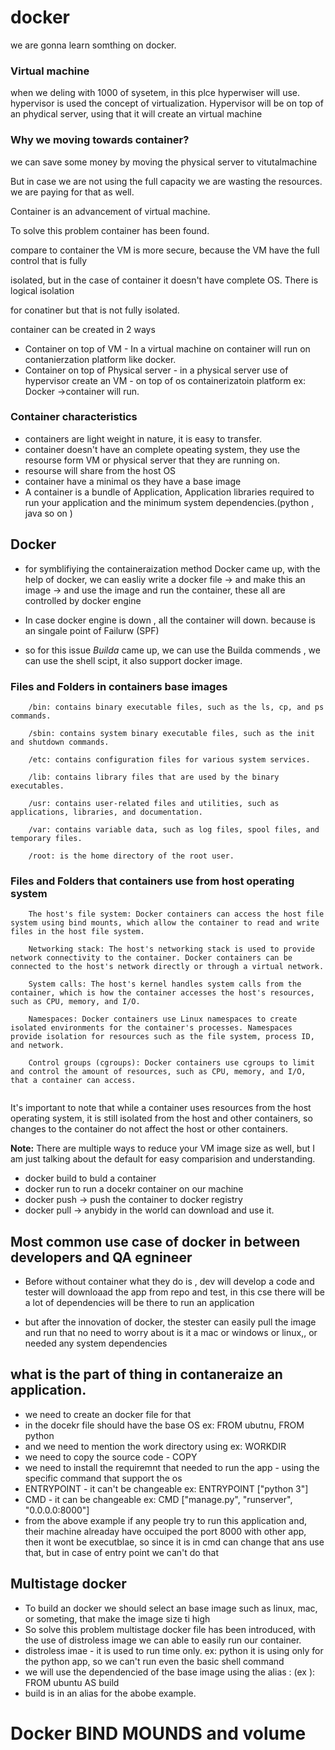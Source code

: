  # docker
 we are gonna learn somthing on docker.
### Virtual machine
when we deling with 1000 of sysetem, in this plce hyperwiser will use.
hypervisor is used the concept of virtualization. Hypervisor will  be on top of an phydical server,  using that it will create an virtual machine


### Why we moving towards container?

<p>we can save some money by moving the physical server to vitutalmachine</p>
<p>But in case we are not using the full capacity we are wasting the resources. we are paying for that as well.</p>
<p>Container is an advancement of virtual machine.</p>
<p>To solve this problem container has been found.</p>
<p>compare to container the VM is more secure, because the VM have the full control that is fully <p>isolated, but in the case of container  it doesn't have complete OS. There is logical isolation  <p>for conatiner but that is not fully isolated.</p>

<p>container can be created in 2 ways</p>

* Container on top of VM - In a virtual machine on container will run on contanierzation platform like docker.
* Container on top of Physical server - in a  physical server use of hypervisor create an VM   - on top of os containerizatoin platform ex: Docker ->container will run.

### Container  characteristics
* containers are light weight in nature, it is easy to transfer.
* container doesn't have an  complete opeating system, they use the resourse form VM or physical server that they are running on.
* resourse will share from  the host OS
* container have a minimal os they have a base image
* A container is a bundle of Application, Application libraries required to run your application and the minimum system dependencies.(python , java so on )

## Docker

* for symblifiying the containeraization  method  Docker came up, with the help of docker, we can easliy  write a docker file -> and make this an image -> and use the image and run the container, these all are controlled by docker engine 

* In case docker engine is down , all the container will down. because is an singale point of Failurw (SPF)
* so for this issue *Builda* came up,  we can use the Builda commends , we can use the shell scipt,  it also support docker image.

### Files and Folders in containers base images

```
    /bin: contains binary executable files, such as the ls, cp, and ps commands.

    /sbin: contains system binary executable files, such as the init and shutdown commands.

    /etc: contains configuration files for various system services.

    /lib: contains library files that are used by the binary executables.

    /usr: contains user-related files and utilities, such as applications, libraries, and documentation.

    /var: contains variable data, such as log files, spool files, and temporary files.

    /root: is the home directory of the root user.
```



### Files and Folders that containers use from host operating system

```
    The host's file system: Docker containers can access the host file system using bind mounts, which allow the container to read and write files in the host file system.

    Networking stack: The host's networking stack is used to provide network connectivity to the container. Docker containers can be connected to the host's network directly or through a virtual network.

    System calls: The host's kernel handles system calls from the container, which is how the container accesses the host's resources, such as CPU, memory, and I/O.

    Namespaces: Docker containers use Linux namespaces to create isolated environments for the container's processes. Namespaces provide isolation for resources such as the file system, process ID, and network.

    Control groups (cgroups): Docker containers use cgroups to limit and control the amount of resources, such as CPU, memory, and I/O, that a container can access.
    
```

It's important to note that while a container uses resources from the host operating system, it is still isolated from the host and other containers, so changes to the container do not affect the host or other containers.

**Note:** There are multiple ways to reduce your VM image size as well, but I am just talking about the default for easy comparision and understanding.


* docker build to buld a container
* docker run to run a docekr container on our machine
* docker push -> push the container to docker registry
* docker pull -> anybidy in the world can download and use it.



## Most common use case of docker in between developers and QA egnineer

* Before without container what they do is , dev will develop a code and tester will downloaad the app from repo and test, in this cse there will be a lot of dependencies will be there to run an application

* but after the innovation of docker, the stester can  easily pull the image and run that no need to worry about is it a  mac or windows or linux,, or needed any system dependencies

## what is the part of thing in  contaneraize an application.

* we need to create an docker file for that
* in the docekr file should have the base OS ex: FROM ubutnu, FROM python
* and we need to mention the work directory using ex: WORKDIR </app>
* we need to copy the source code - COPY <file name>
* we need to install the requiremnt that needed to run the app - using the specific command that support the os
* ENTRYPOINT - it can't be changeable ex: ENTRYPOINT ["python 3"]
* CMD - it can be changeable  ex: CMD ["manage.py", "runserver", "0.0.0.0:8000"]  
* from the above example if any people try to run  this application and, their machine alreaday have occuiped the port 8000 with other app, then it wont be executblae, so since it is in cmd  can change that ans use that, but in case of entry point we can't do that


## Multistage docker

* To build an docker we should select an base image such as linux, mac, or someting, that make the image size ti high
* So solve this problem multistage docker file has been introduced, with the use of distroless image we can able to easily run our container.
* distroless imae - it is used to run time only. ex: python it is using only for the python app, so we can't run even the basic shell command
* we will use the dependencied of the base image using the alias  : (ex ): FROM ubuntu AS build
* build is in an alias  for the abobe example.


# Docker BIND MOUNDS and volume